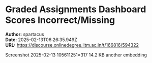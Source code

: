 # Graded Assignments Dashboard Scores Incorrect/Missing

**Author:** spartacus  
**Date:** 2025-02-13T06:26:35.949Z  
**URL:** https://discourse.onlinedegree.iitm.ac.in/t/166816/594322

Screenshot 2025-02-13 105611251×317 14.2 KB
another embedding
